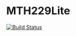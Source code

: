 # MTH229Lite

[![Build Status](https://github.com/jverzani/MTH229Lite.jl/actions/workflows/CI.yml/badge.svg?branch=main)](https://github.com/jverzani/MTH229Lite.jl/actions/workflows/CI.yml?query=branch%3Amain)
